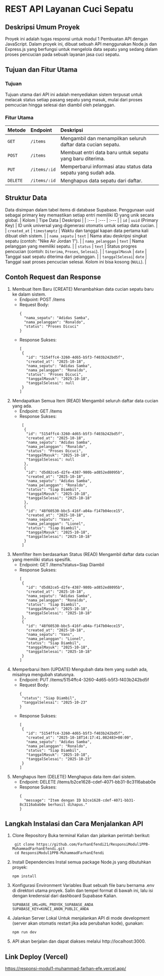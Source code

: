 #  REST API Layanan Cuci Sepatu 
## Deskripsi Umum Proyek
Proyek ini adalah tugas responsi untuk modul 1 Pembuatan API dengan JavaScript. Dalam proyek ini, dibuat sebuah API menggunakan Node.js dan Express.js yang berfungsi untuk mengelola data sepatu yang sedang dalam proses pencucian pada sebuah layanan jasa cuci sepatu.

## Tujuan dan Fitur Utama
### Tujuan
Tujuan utama dari API ini adalah menyediakan sistem terpusat untuk melacak status setiap pasang sepatu yang masuk, mulai dari proses pemcucian hingga selesai dan diambil oleh pelanggan.

### Fitur Utama
| Metode | Endpoint | Deskripsi |
| :--- | :--- | :--- |
| `GET` | `/items` | Mengambil dan menampilkan seluruh daftar data cucian sepatu. |
| `POST` | `/items` | Membuat entri data baru untuk sepatu yang baru diterima. |
| `PUT` | `/items/:id` | Memperbarui informasi atau status data sepatu yang sudah ada. |
| `DELETE` | `/items/:id` | Menghapus data sepatu dari daftar. |

## Struktur Data
Data disimpan dalam tabel items di database Supabase. Penggunaan uuid sebagai primary key memastikan setiap entri memiliki ID yang unik secara global.
| Kolom | Tipe Data | Deskripsi |
| :--- | :--- | :--- |
| `id` | `uuid` (Primary Key) | ID unik universal yang digenerasi otomatis untuk setiap data cucian. |
| `created_at` | `timestamptz` | Waktu dan tanggal kapan data pertama kali dibuat oleh sistem. |
| `nama_sepatu` | `text` | Nama atau deskripsi singkat sepatu (contoh: "Nike Air Jordan 1"). |
| `nama_pelanggan` | `text` | Nama pelanggan yang memiliki sepatu. |
| `status` | `text` | Status progres pencucian (contoh: `Diterima`, `Proses`, `Selesai`). |
| `tanggalMasuk` | `date` | Tanggal saat sepatu diterima dari pelanggan. |
| `tanggalSelesai`| `date` | Tanggal saat proses pencucian selesai. Kolom ini bisa kosong (`NULL`). |

## Contoh Request dan Response
1. Membuat Item Baru (CREATE)
   Menambahkan data cucian sepatu baru ke dalam sistem.
   - Endpoint: POST /items
   - Request Body:
     ```
     {
       "nama_sepatu": "Adidas Samba",
       "nama_pelanggan": "Ronaldo",
       "status": "Proses Dicuci"
     }
   - Response Sukses:
     ```
     [
      {
        "id": "5154ffc4-3260-4d65-b5f3-f403b242bd5f",
        "created_at": "2025-10-18",
        "nama_sepatu": "Adidas Samba",
        "nama_pelanggan": "Ronaldo",
        "status": "Proses Dicuci",
        "tanggalMasuk": "2025-10-18",
        "tanggalSelesai": null
      }
     ]
2. Mendapatkan Semua Item (READ)
   Mengambil seluruh daftar data cucian yang ada.
   - Endpoint: GET /items
   - Response Sukses:
     ```
      [
       {
        "id": "5154ffc4-3260-4d65-b5f3-f403b242bd5f",
        "created_at": "2025-10-18",
        "nama_sepatu": "Adidas Samba",
        "nama_pelanggan": "Ronaldo",
        "status": "Proses Dicuci",
        "tanggalMasuk": "2025-10-18",
        "tanggalSelesai": null
       },
       {
        "id": "d5d82ce5-d2fe-4387-980b-ad852ed8095b",
        "created_at": "2025-10-18",
        "nama_sepatu": "Adidas Samba",
        "nama_pelanggan": "Ronaldo",
        "status": "Siap Diambil",
        "tanggalMasuk": "2025-10-18",
        "tanggalSelesai": "2025-10-18"
       },
       {
        "id": "48f60530-bbc5-416f-a04a-f147b04ece15",
        "created_at": "2025-10-18",
        "nama_sepatu": "Vans",
        "nama_pelanggan": "Lionel",
        "status": "Siap Diambil",
        "tanggalMasuk": "2025-10-18",
        "tanggalSelesai": "2025-10-18"
       }
      ]
     
3. Memfilter Item berdasarkan Status (READ)
   Mengambil daftar data cucian yang memiliki status spesifik.
   - Endpoint: GET /items?status=Siap Diambil 
   - Response Sukses:
     ```
     [
      {
        "id": "d5d82ce5-d2fe-4387-980b-ad852ed8095b",
        "created_at": "2025-10-18",
        "nama_sepatu": "Adidas Samba",
        "nama_pelanggan": "Ronaldo",
        "status": "Siap Diambil",
        "tanggalMasuk": "2025-10-18",
        "tanggalSelesai": "2025-10-18"
      },
      {
        "id": "48f60530-bbc5-416f-a04a-f147b04ece15",
        "created_at": "2025-10-18",
        "nama_sepatu": "Vans",
        "nama_pelanggan": "Lionel",
        "status": "Siap Diambil",
        "tanggalMasuk": "2025-10-18",
        "tanggalSelesai": "2025-10-18"
      }
     ]

4. Memperbarui Item (UPDATE)
   Mengubah data item yang sudah ada, misalnya mengubah statusnya.
   - Endpoint: PUT /items/5154ffc4-3260-4d65-b5f3-f403b242bd5f
   - Request Body:
     ```
     {
      "status": "Siap Diambil",
      "tanggalSelesai": "2025-10-23" 
     }

   - Response Sukses:
     ```
     [
      {
        "id": "5154ffc4-3260-4d65-b5f3-f403b242bd5f",
        "created_at": "2025-10-18T14:17:41.082483+00:00",
        "nama_sepatu": "Adidas Samba",
        "nama_pelanggan": "Ronaldo",
        "status": "Siap Diambil",
        "tanggalMasuk": "2025-10-18",
        "tanggalSelesai": "2025-10-23"
      }
     ]
     
5. Menghapus Item (DELETE)
   Menghapus data item dari sistem.
   - Endpoint: DELETE /items/b2ce1628-cdef-4071-bb31-8c3116abab0e
   - Response Sukses:
     ```
     {
       "message": "Item dengan ID b2ce1628-cdef-4071-bb31-8c3116abab0e berhasil dihapus."
     }

## Langkah Instalasi dan Cara Menjalankan API
1. Clone Repository Buka terminal Kalian dan jalankan perintah berikut:
   ```
    git clone https://github.com/FarhanEfendi21/ResponsiModul1PPB-MuhammadFarhanEfendi.git
    cd ResponsiModul1PPB-MuhammadFarhanEfendi

2. Install Dependencies Instal semua package Node.js yang dibutuhkan proyek:
   ```
   npm install

3. Konfigurasi Environment Variables Buat sebuah file baru bernama .env di direktori utama proyek. Salin dan tempel format di bawah ini, lalu isi dengan kredensial dari dashboard Supabase Kalian.
   ```
   SUPABASE_URL=URL_PROYEK_SUPABASE_ANDA
   SUPABASE_KEY=KUNCI_ANON_PUBLIC_ANDA

4. Jalankan Server Lokal Untuk menjalankan API di mode development (server akan otomatis restart jika ada perubahan kode), gunakan:
   ```
   npm run dev

5. API akan berjalan dan dapat diakses melalui http://localhost:3000.

## Link Deploy (Vercel)
https://responsi-modul1-muhammad-farhan-efe.vercel.app/






